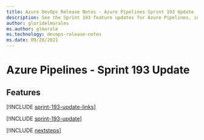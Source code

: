 ```yaml
---
title: Azure DevOps Release Notes - Azure Pipelines Sprint 193 Update
description: See the Sprint 193 feature updates for Azure Pipelines, including next steps.
author: gloridelmorales
ms.author: glmorale
ms.technology: devops-release-notes
ms.date: 09/28/2021
---
```


# Azure Pipelines - Sprint 193 Update

## Features

[!INCLUDE [sprint-193-update-links](../includes/pipelines/sprint-193-update-links.md)]

[!INCLUDE [sprint-193-update](../includes/pipelines/sprint-193-update.md)]

[!INCLUDE [nextsteps](../includes/nextsteps.md)]